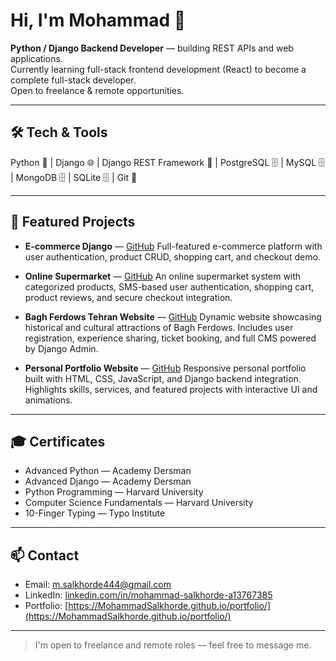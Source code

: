 # Hi, I'm Mohammad 👋
**Python / Django Backend Developer** — building REST APIs and web applications.  
Currently learning full-stack frontend development (React) to become a complete full-stack developer.  
Open to freelance & remote opportunities.

---

## 🛠 Tech & Tools
Python 🐍 | Django 🌐 | Django REST Framework 🔗 | PostgreSQL 🗄 | MySQL 🗄 | MongoDB 🗄 | SQLite 🗄 | Git 🔧

---

## 🚀 Featured Projects

* **E-commerce Django** — [GitHub](https://github.com/MohammadSalkhorde/shop_project)
  Full-featured e-commerce platform with user authentication, product CRUD, shopping cart, and checkout demo.

* **Online Supermarket** — [GitHub](https://github.com/MohammadSalkhorde/supermarket_project)
  An online supermarket system with categorized products, SMS-based user authentication, shopping cart, product reviews, and secure checkout integration.

* **Bagh Ferdows Tehran Website** — [GitHub](https://github.com/MohammadSalkhorde/bagh-ferdows-website)
  Dynamic website showcasing historical and cultural attractions of Bagh Ferdows. Includes user registration, experience sharing, ticket booking, and full CMS powered by Django Admin.

* **Personal Portfolio Website** — [GitHub](https://github.com/MohammadSalkhorde/portfolio)
  Responsive personal portfolio built with HTML, CSS, JavaScript, and Django backend integration. Highlights skills, services, and featured projects with interactive UI and animations.

--- 


## 🎓 Certificates
- Advanced Python — Academy Dersman  
- Advanced Django — Academy Dersman  
- Python Programming — Harvard University  
- Computer Science Fundamentals — Harvard University  
- 10-Finger Typing — Typo Institute

---

## 📫 Contact
- Email: m.salkhorde444@gmail.com  
- LinkedIn: [linkedin.com/in/mohammad-salkhorde-a13767385](https://www.linkedin.com/in/mohammad-salkhorde-a13767385)  
- Portfolio: [https://MohammadSalkhorde.github.io/portfolio/](https://MohammadSalkhorde.github.io/portfolio/)

---

> I'm open to freelance and remote roles — feel free to message me.
